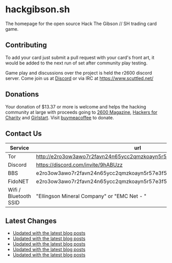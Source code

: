 # hackgibson.sh
The homepage for the open source Hack The Gibson // SH trading card game.


## Contributing

To add your card just submit a pull request with your card's front art, it would be added to the next run of set after community play testing.

Game play and discussions over the project is held the r2600 discord server. Come join us at [Discord](https://discord.com/invite/9hABUzz) or via IRC at https://www.scuttled.net/


## Donations

Your donation of $13.37 or more is welcome and helps the hacking community at large with proceeds going to [2600 Magazine](https://2600.com/), [Hackers for Charity](https://hackersforcharity.org) and [Girlstart](https://girlstart.org).  Visit [buymeacoffee](https://www.buymeacoffee.com/hackgibson.sh) to donate.


## Contact Us

Service | url
-|-
Tor | http://e2ro3ow3awo7r2favn24n65ycc2qmzkoayn5r57e3f56nvjwdcgg32ad.onion
Discord | https://discord.com/invite/9hABUzz
BBS | e2ro3ow3awo7r2favn24n65ycc2qmzkoayn5r57e3f56nvjwdcgg32ad.onion:23
FidoNET | e2ro3ow3awo7r2favn24n65ycc2qmzkoayn5r57e3f56nvjwdcgg32ad.onion:24554
Wifi / Bluetooth SSID | "Ellingson Mineral Company" or "EMC Net - <fidonet address>"

## Latest Changes
<!-- BLOG-POST-LIST:START -->
- [Updated with the latest blog posts](https://github.com/DFW2600/hackgibson.sh/commit/6ed7af7de48d7a7531ff29b86b4ee9435b8e5e3c)
- [Updated with the latest blog posts](https://github.com/DFW2600/hackgibson.sh/commit/debf79a75b4047e13ac82116fce3c7ffb8b5fbc8)
- [Updated with the latest blog posts](https://github.com/DFW2600/hackgibson.sh/commit/838c713ae7fa65b85bab2e4b8e739e6944a9dc60)
- [Updated with the latest blog posts](https://github.com/DFW2600/hackgibson.sh/commit/e2f3fc782ec1f173677caa7284a8414a57ac1de1)
- [Updated with the latest blog posts](https://github.com/DFW2600/hackgibson.sh/commit/0ed3124a270d49924a16fded546662ec0008c257)
<!-- BLOG-POST-LIST:END -->
